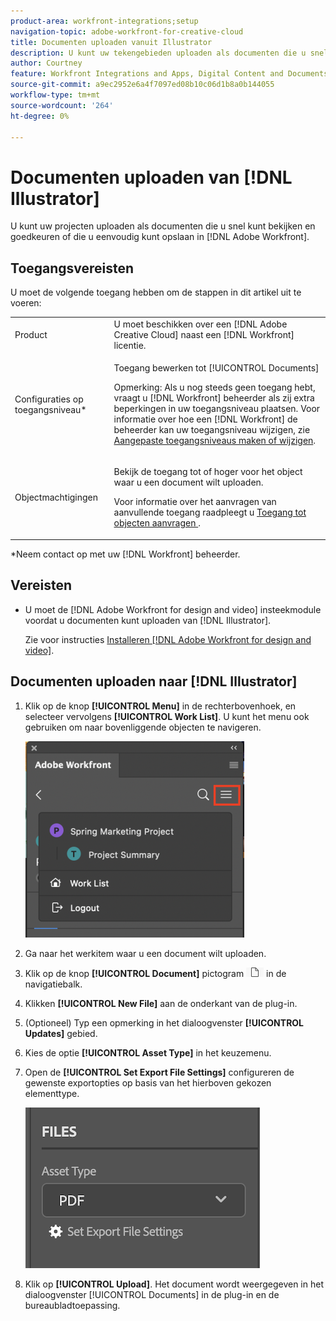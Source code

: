 ```yaml
---
product-area: workfront-integrations;setup
navigation-topic: adobe-workfront-for-creative-cloud
title: Documenten uploaden vanuit Illustrator
description: U kunt uw tekengebieden uploaden als documenten die u snel kunt bekijken en goedkeuren of die u gewoon in Adobe Workfront wilt opslaan.
author: Courtney
feature: Workfront Integrations and Apps, Digital Content and Documents
source-git-commit: a9ec2952e6a4f7097ed08b10c06d1b8a0b144055
workflow-type: tm+mt
source-wordcount: '264'
ht-degree: 0%

---
```



# Documenten uploaden van [!DNL Illustrator]

U kunt uw projecten uploaden als documenten die u snel kunt bekijken en goedkeuren of die u eenvoudig kunt opslaan in [!DNL Adobe Workfront].

## Toegangsvereisten

U moet de volgende toegang hebben om de stappen in dit artikel uit te voeren:

<table style="table-layout:auto"> 
 <col> 
 <col> 
 <tbody> 
  <!-- <tr> 
   <td role="rowheader">[!DNL Adobe Workfront] plan*</td> 
   <td> <p>[!UICONTROL Pro] or higher</p> </td> 
  </tr> 
  <tr data-mc-conditions=""> 
   <td role="rowheader">[!DNL Adobe Workfront] license*</td> 
   <td> <p>[!UICONTROL Work] or [!UICONTROL Plan]</p> </td> 
  </tr> 
  <tr> -->
   <td role="rowheader">Product</td> 
   <td>U moet beschikken over een [!DNL Adobe Creative Cloud] naast een [!DNL Workfront] licentie.</td> 
  </tr> 
  <tr> 
   <td role="rowheader">Configuraties op toegangsniveau*</td> 
   <td> <p>Toegang bewerken tot [!UICONTROL Documents]</p> <p>Opmerking: Als u nog steeds geen toegang hebt, vraagt u [!DNL Workfront] beheerder als zij extra beperkingen in uw toegangsniveau plaatsen. Voor informatie over hoe een [!DNL Workfront] de beheerder kan uw toegangsniveau wijzigen, zie <a href="../../administration-and-setup/add-users/configure-and-grant-access/create-modify-access-levels.md" class="MCXref xref">Aangepaste toegangsniveaus maken of wijzigen</a>.</p> </td> 
  </tr> 
  <tr> 
   <td role="rowheader">Objectmachtigingen</td> 
   <td> <p>Bekijk de toegang tot of hoger voor het object waar u een document wilt uploaden.</p> <p>Voor informatie over het aanvragen van aanvullende toegang raadpleegt u <a href="../../workfront-basics/grant-and-request-access-to-objects/request-access.md" class="MCXref xref">Toegang tot objecten aanvragen </a>.</p> </td> 
  </tr> 
 </tbody> 
</table>

&#42;Neem contact op met uw [!DNL Workfront] beheerder.

## Vereisten

* U moet de [!DNL Adobe Workfront for design and video] insteekmodule voordat u documenten kunt uploaden van [!DNL Illustrator].

   Zie voor instructies [Installeren [!DNL Adobe Workfront for design and video]](/help/quicksilver/workfront-integrations-and-apps/adobe-workfront-for-creative-cloud/wf-install-cc.md).

## Documenten uploaden naar [!DNL Illustrator]

1. Klik op de knop **[!UICONTROL Menu]** in de rechterbovenhoek, en selecteer vervolgens **[!UICONTROL Work List]**. U kunt het menu ook gebruiken om naar bovenliggende objecten te navigeren.

   ![](assets/go-back-to-work-list-350x314.png)

1. Ga naar het werkitem waar u een document wilt uploaden.
1. Klik op de knop **[!UICONTROL Document]** pictogram ![](assets/documents.png) in de navigatiebalk.

1. Klikken **[!UICONTROL New File]** aan de onderkant van de plug-in.
1. (Optioneel) Typ een opmerking in het dialoogvenster **[!UICONTROL Updates]** gebied.
1. Kies de optie **[!UICONTROL Asset Type]** in het keuzemenu.
1. Open de **[!UICONTROL Set Export File Settings]** configureren de gewenste exportopties op basis van het hierboven gekozen elementtype.

   ![](assets/file-export-settings.png)
1. Klik op **[!UICONTROL Upload]**.
Het document wordt weergegeven in het dialoogvenster [!UICONTROL Documents] in de plug-in en de bureaubladtoepassing.